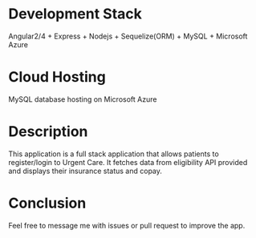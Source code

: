 

# Development Stack

Angular2/4 + Express + Nodejs + Sequelize(ORM) + MySQL + Microsoft Azure

# Cloud Hosting

MySQL database hosting on Microsoft Azure

# Description

This application is a full stack application that allows patients to register/login to Urgent Care. It fetches data from eligibility API provided and displays their insurance status and copay. 

# Conclusion

Feel free to message me with issues or pull request to improve the app.

